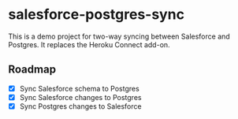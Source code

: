 # salesforce-postgres-sync

This is a demo project for two-way syncing between Salesforce and Postgres. It replaces the Heroku Connect add-on.

## Roadmap

- [x] Sync Salesforce schema to Postgres
- [x] Sync Salesforce changes to Postgres
- [x] Sync Postgres changes to Salesforce
